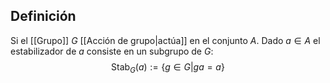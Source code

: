 
## Definición

Si el [[Grupo]] $G$ [[Acción de grupo|actúa]] en el conjunto $A$. Dado $a \in A$ el estabilizador de $a$ consiste en un subgrupo de $G$:
$$
\text{Stab}_{G}(a):=\{ g \in G|ga=a \}
$$

